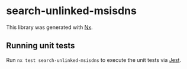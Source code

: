# search-unlinked-msisdns

This library was generated with [Nx](https://nx.dev).

## Running unit tests

Run `nx test search-unlinked-msisdns` to execute the unit tests via [Jest](https://jestjs.io).
